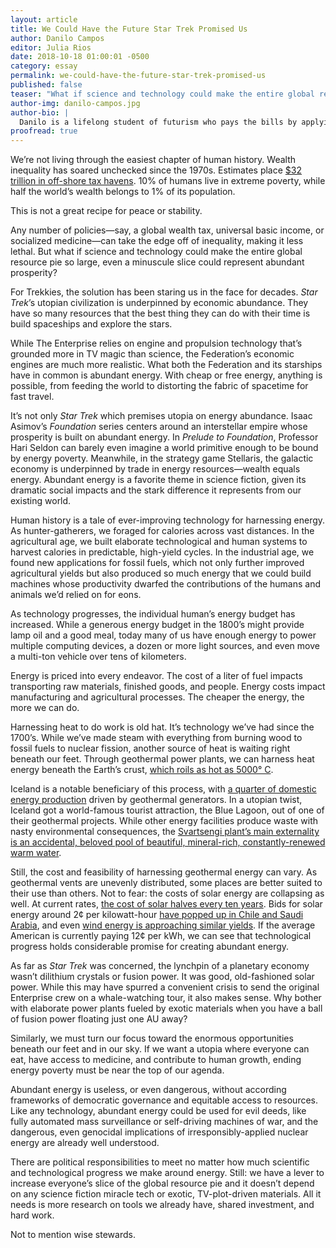 ```yaml
---
layout: article
title: We Could Have the Future Star Trek Promised Us
author: Danilo Campos
editor: Julia Rios
date: 2018-10-18 01:00:01 -0500
category: essay
permalink: we-could-have-the-future-star-trek-promised-us
published: false
teaser: "What if science and technology could make the entire global resource pie so large, even a minuscule slice could represent abundant prosperity?"
author-img: danilo-campos.jpg
author-bio: |
  Danilo is a lifelong student of futurism who pays the bills by applying that knowledge as a software developer and technology educator. A descendent of colonized people, Danilo lives in tension: a critic of technology as an extraction vehicle, but also a champion of its power to amplify marginalized voices and the reach of the human mind. He was raised on a steady diet of speculative fiction, from Asimov to _Star Trek_ to _Snow Crash_, and still sees it as an ideal lens for imagining the futures we want — or must prevent.
proofread: true
---
```


We’re not living through the easiest chapter of human history. Wealth inequality has soared unchecked since the 1970s. Estimates place [$32 trillion in off-shore tax havens](https://www.reuters.com/article/us-offshore-wealth/super-rich-hold-32-trillion-in-offshore-havens-idUSBRE86L03U20120722). 10% of humans live in extreme poverty, while half the world’s wealth belongs to 1% of its population.

This is not a great recipe for peace or stability.

Any number of policies—say, a global wealth tax, universal basic income, or socialized medicine—can take the edge off of inequality, making it less lethal. But what if science and technology could make the entire global resource pie so large, even a minuscule slice could represent abundant prosperity?

For Trekkies, the solution has been staring us in the face for decades. _Star Trek_’s utopian civilization is underpinned by economic abundance. They have so many resources that the best thing they can do with their time is build spaceships and explore the stars.

While The Enterprise relies on engine and propulsion technology that’s grounded more in TV magic than science, the Federation’s economic engines are much more realistic. What both the Federation and its starships have in common is abundant energy. With cheap or free energy, anything is possible, from feeding the world to distorting the fabric of spacetime for fast travel.

It’s not only _Star Trek_ which premises utopia on energy abundance. Isaac Asimov’s _Foundation_ series centers around an interstellar empire whose prosperity is built on abundant energy. In _Prelude to Foundation_, Professor Hari Seldon can barely even imagine a world primitive enough to be bound by energy poverty. Meanwhile, in the strategy game Stellaris, the galactic economy is underpinned by trade in energy resources—wealth equals energy. Abundant energy is a favorite theme in science fiction, given its dramatic social impacts and the stark difference it represents from our existing world.

Human history is a tale of ever-improving technology for harnessing energy. As hunter-gatherers, we foraged for calories across vast distances. In the agricultural age, we built elaborate technological and human systems to harvest calories in predictable, high-yield cycles. In the industrial age, we found new applications for fossil fuels, which not only further improved agricultural yields but also produced so much energy that we could build machines whose productivity dwarfed the contributions of the humans and animals we’d relied on for eons.

As technology progresses, the individual human’s energy budget has increased. While a generous energy budget in the 1800’s might provide lamp oil and a good meal, today many of us have enough energy to power multiple computing devices, a dozen or more light sources, and even move a multi-ton vehicle over tens of kilometers.

Energy is priced into every endeavor. The cost of a liter of fuel impacts transporting raw materials, finished goods, and people. Energy costs impact manufacturing and agricultural processes. The cheaper the energy, the more we can do.

Harnessing heat to do work is old hat. It’s technology we’ve had since the 1700’s. While we’ve made steam with everything from burning wood to fossil fuels to nuclear fission, another source of heat is waiting right beneath our feet. Through geothermal power plants, we can harness heat energy beneath the Earth’s crust, [which roils as hot as 5000° C](https://www.scientificamerican.com/article/why-is-the-earths-core-so/).

Iceland is a notable beneficiary of this process, with [a quarter of domestic energy production](https://nea.is/geothermal/) driven by geothermal generators. In a utopian twist, Iceland got a world-famous tourist attraction, the Blue Lagoon, out of one of their geothermal projects. While other energy facilities produce waste with nasty environmental consequences, the [Svartsengi plant’s main externality is an accidental, beloved pool of beautiful, mineral-rich, constantly-renewed warm water](https://guidetoiceland.is/best-of-iceland/blue-lagoon-the-ultimate-guide).

Still, the cost and feasibility of harnessing geothermal energy can vary. As geothermal vents are unevenly distributed, some places are better suited to their use than others. Not to fear: the costs of solar energy are collapsing as well. At current rates, [the cost of solar halves every ten years](https://electrek.co/2017/01/08/solar-panel-pricing-chinese-investment/). Bids for solar energy around 2¢ per kilowatt-hour [have popped up in Chile and Saudi Arabia](https://electrek.co/2017/11/08/chilean-solar-down-26-as-important-as-saudi-arabia-at-1-79%C2%A2-kwh/), and even [wind energy is approaching similar yields](https://blogs.scientificamerican.com/plugged-in/wind-energy-is-one-of-the-cheapest-sources-of-electricity-and-its-getting-cheaper/). If the average American is currently paying 12¢ per kWh, we can see that technological progress holds considerable promise for creating abundant energy.

As far as _Star Trek_ was concerned, the lynchpin of a planetary economy wasn’t dilithium crystals or fusion power. It was good, old-fashioned solar power. While this may have spurred a convenient crisis to send the original Enterprise crew on a whale-watching tour, it also makes sense. Why bother with elaborate power plants fueled by exotic materials when you have a ball of fusion power floating just one AU away?

Similarly, we must turn our focus toward the enormous opportunities beneath our feet and in our sky. If we want a utopia where everyone can eat, have access to medicine, and contribute to human growth, ending energy poverty must be near the top of our agenda.

Abundant energy is useless, or even dangerous, without according frameworks of democratic governance and equitable access to resources. Like any technology, abundant energy could be used for evil deeds, like fully automated mass surveillance or self-driving machines of war, and the dangerous, even genocidal implications of irresponsibly-applied nuclear energy are already well understood.

There are political responsibilities to meet no matter how much scientific and technological progress we make around energy. Still: we have a lever to increase everyone’s slice of the global resource pie and it doesn’t depend on any science fiction miracle tech or exotic, TV-plot-driven materials. All it needs is more research on tools we already have, shared investment, and hard work.

Not to mention wise stewards.
